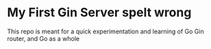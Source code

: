 # My First Gin Server spelt wrong

This repo is meant for a quick experimentation and learning of Go Gin router, and Go as a whole
